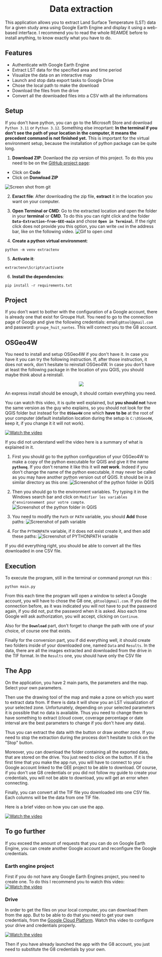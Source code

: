 <div style="text-align: center;">
    <h1>Data extraction</h1>
</div>



This application allows you to extract Land Surface Temperature (LST) data for a given study area using Google Earth Engine and display it using a web-based interface. I recommend you to read the whole REAMDE before to install anything, to know exactly what you have to do.

## Features

- Authenticate with Google Earth Engine
- Extract LST data for the specified area and time period
- Visualize the data on an interactive map
- Launch and stop data export tasks to Google Drive
- Chose the local path to make the download
- Download the files from the drive
- Convert all the downloaded files into a CSV with all the informations


## Setup

If you don't have python, you can go to the Microsoft Store and download `Python 3.11` or `Python 3.12`. Something else imoprtant: **In the terminal if you don't see the path of your location in the computer, it means the precedent command is not finished yet.** This is important for the virtual environment setup, because the installation of python package can be quite long.

1. **Download ZIP**: 
Downlaod the zip version of this project. To do this you need to be on the [GitHub project page](https://github.com/iaprojectg8/Data-Extraction-from-GEE):
- Click on **Code**
- Click on **Donwload ZIP** 

![Screen shot from git](images/git/git_home.png)

2. **Exract file**: After downloading the zip file, **extract** it in the location you want on your computer.

3. **Open Terminal or CMD**: Go to the extracted location and open the folder in your **terminal** or **CMD**. To do this you can right click and the folder **`Data-Extraction-from-GEE-main`** and chose **`Open in Terminal`**. If the right click does not provide you this option, you can write `cmd` in the address bar, like on the following video.
![Gif to open cmd](images/osgeo4w/go_to_cmd.gif)

4. **Create a python virtual environment**:

```
python -m venv extractenv
```

5. **Activate it**:
```
extractenv\Scripts\activate
```

6. **Install the dependencies**:
```
pip install -r requirements.txt
```


## Project

If you don't want to bother with the configuration of a Google account, there is already one that exist for Groupe Huit. You need to go to the connection page of Google and give the following credentials: email:`g8tool@gmail.com` and password: `groupe_huit_nantes`. This will connect you to the G8 account.


## OSGeo4W
You need to install and setup OSGeo4W if you don't have it. In case you have it you can try the following instruction. If, after those instruction, it does not work, don't hesitate to reinstall OSGeo4W. In case you don't have at least the following package in the location of you QGIS, you should maybe think about a reinstall. 


<div style="text-align: center;" >
    <img src="images/osgeo4w/config_qgis.png">
</div>

An express install should be enough, it should contain everything you need.


You can watch this video, it is quite well explained, but **you should not** have the same version as the guy who explains, so you should not look for the QGIS folder but instead for the **`OSGeo4W`** one which **have to be** at the root of your computer (default installation location during the setup is `C:\OSGeo4W`, keep it, if you change it it will not work).

[![Watch the video](images/osgeo4w/pyqgis_standalone.jpg)](https://www.youtube.com/watch?v=9i16cFZy5M4&t=149s)

If you did not understand well the video here is a summary of what is explained in it.

1. First you should go to the python configuration of your OSGeo4W to make a copy of the python executable for QGIS and give it the name **`pythonq`**. If you don't rename it like this it will **not work**. Indeed if you don't change the name of the python executable, it may never be called as you may have another python version out of QGIS. It should be in a similar directory as this one:
![Screenshot of the python folder in QGIS](images/osgeo4w/python_installation.png)

2. Then you should go to the environment variables. Try typing it in the Windows search bar and click on `Modifier les variables d'environnement pour votre compte`.
![Screenshot of the python folder in QGIS](images/osgeo4w/environment_variable.png)


4. You need to modify the `Path` or `PATH` variable, you should **Add** those paths:
![Screenshot of path variable](images/osgeo4w/path_variable.png)


5. For the `PYTHONPATH` variable, if it does not exist create it, and then add these paths: ![Screenshot of PYTHONPATH variable](images/osgeo4w/python_path_variable.png)

If you did everything right, you should be able to convert all the files downloaded in one CSV file.

## Execution
To execute the program, still in the terminal or command prompt run this :
```
python main.py
```

From this each time the program will open a window to select a Google account, you will have to chose the G8 one, `g8tool@gmail.com`. If you did the connection before, as it was indicated you will not have to put the password again, if you did not, put the password when it is asked. Also each time Google will ask authorization, you will accept, clicking on `Continue`.

Also for the **`Download`** part, don't forget to change the path with one of your choice, of course one that exists. 

Finally for the conversion part, you if did everything well, it should create two folders inside of your downloaded one, named `Data` and `Results`. In the data, there are all the images extracted and downloaded from the drive in the TIF format. In the `Results` one, you should have only the CSV file

## The App
On the application, you have 2 main parts, the parameters and the map. Select your own parameters.

Then use the drawing tool of the map and make a zone on which you want to extract data from. If there is data it will show you an LST visualization of your selected zone. Unfortunately, depending on your selected parameters it is possible that no data is available. Thus you need to change them to have something to extract (cloud cover, coverage percentage or date interval are the best parameters to change if you don't have any data).

Thus you can extract the data with the button or draw another zone. If you need to stop the extraction during the process don't hesitate to click on the "Stop" button.

Moreover, you can download the folder containing all the exported data, that are stored on the drive. You just need to click on the button. If it is the first time that you make the app run, you will have to connect to your Google account linked to the GEE project to be able to download. Of course, if you don't use G8 credentials or you did not follow my guide to create your credentials, you will not be able to download, you will get an error when connecting. 

Finally, you can convert all the TIF file you downloaded into one CSV file. Each columns will be the data from one TIF file.

Here is a brief video on how you can use the app.


[![Watch the video](images/app/appealing_image.png)](https://www.youtube.com/watch?v=u-F7HcA686E)


## To go further

If you exceed the amount of requests that you can do on Google Earth Engine, you can create another Google account and reconfigure the Google credentials.


### Earth engine project
First if you do not have any Google Earth Engines project, you need to create one. To do this I recommend you to watch this video:
[![Watch the video](images/project/image_gee.png)](https://www.youtube.com/watch?v=nbSafTubU14)


### Drive
In order to get the files on your local computer, you can download them from the app. But to be able to do that you need to get your own credentials, from the [Google Cloud Platform](https://console.cloud.google.com/). Watch this video to configure your drive and credentials properly. 

[![Watch the video](images/drive/Drive_API.png)](https://www.youtube.com/watch?v=BDu-uKlADxs )


Then if you have already launched the app with the G8 account, you just need to substitute the G8 credentials by your own.